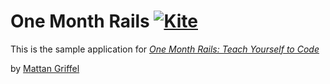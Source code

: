 # One Month Rails   [![Kite](https://usekite.com/live-demo-button.png)](https://localhost/deploy)

This is the sample application for
[*One Month Rails: Teach Yourself to Code*](http://onemonthrails.com)

by [Mattan Griffel](http://mattangriffel.com)

